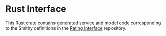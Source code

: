 # Rust Interface
This Rust crate contains generated service and model code corresponding to the Smithy definitions in the [Rating Interface](..) repository.